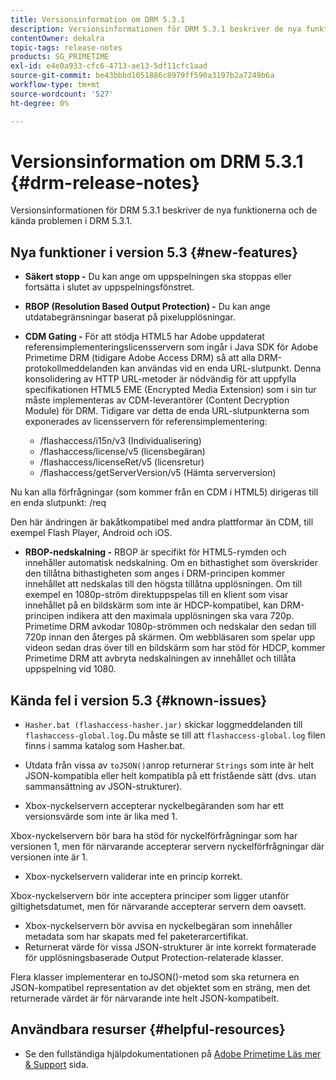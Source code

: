 ```yaml
---
title: Versionsinformation om DRM 5.3.1
description: Versionsinformationen för DRM 5.3.1 beskriver de nya funktionerna och de kända problemen i DRM 5.3.1.
contentOwner: dekalra
topic-tags: release-notes
products: SG_PRIMETIME
exl-id: e4e0a933-cfc6-4713-ae13-5df11cfc1aad
source-git-commit: be43bbbd1051886c8979ff590a3197b2a7249b6a
workflow-type: tm+mt
source-wordcount: '527'
ht-degree: 0%

---
```


# Versionsinformation om DRM 5.3.1 {#drm-release-notes}

Versionsinformationen för DRM 5.3.1 beskriver de nya funktionerna och de kända problemen i DRM 5.3.1.

## Nya funktioner i version 5.3 {#new-features}

* **Säkert stopp -** Du kan ange om uppspelningen ska stoppas eller fortsätta i slutet av uppspelningsfönstret.
* **RBOP (Resolution Based Output Protection) -** Du kan ange utdatabegränsningar baserat på pixelupplösningar.
* **CDM Gating -** För att stödja HTML5 har Adobe uppdaterat referensimplementeringslicensservern som ingår i Java SDK för Adobe Primetime DRM (tidigare Adobe Access DRM) så att alla DRM-protokollmeddelanden kan användas vid en enda URL-slutpunkt. Denna konsolidering av HTTP URL-metoder är nödvändig för att uppfylla specifikationen HTML5 EME (Encrypted Media Extension) som i sin tur måste implementeras av CDM-leverantörer (Content Decryption Module) för DRM. Tidigare var detta de enda URL-slutpunkterna som exponerades av licensservern för referensimplementering:

   * /flashaccess/i15n/v3 (Individualisering)
   * /flashaccess/license/v5 (licensbegäran)
   * /flashaccess/licenseRet/v5 (licensretur)
   * /flashaccess/getServerVersion/v5 (Hämta serverversion)

Nu kan alla förfrågningar (som kommer från en CDM i HTML5) dirigeras till en enda slutpunkt: /req

Den här ändringen är bakåtkompatibel med andra plattformar än CDM, till exempel Flash Player, Android och iOS.

* **RBOP-nedskalning -** RBOP är specifikt för HTML5-rymden och innehåller automatisk nedskalning. Om en bithastighet som överskrider den tillåtna bithastigheten som anges i DRM-principen kommer innehållet att nedskalas till den högsta tillåtna upplösningen. Om till exempel en 1080p-ström direktuppspelas till en klient som visar innehållet på en bildskärm som inte är HDCP-kompatibel, kan DRM-principen indikera att den maximala upplösningen ska vara 720p. Primetime DRM avkodar 1080p-strömmen och nedskalar den sedan till 720p innan den återges på skärmen. Om webbläsaren som spelar upp videon sedan dras över till en bildskärm som har stöd för HDCP, kommer Primetime DRM att avbryta nedskalningen av innehållet och tillåta uppspelning vid 1080.

## Kända fel i version 5.3 {#known-issues}

* `Hasher.bat (flashaccess-hasher.jar)` skickar loggmeddelanden till `flashaccess-global.log.`Du måste se till att `flashaccess-global.log` filen finns i samma katalog som Hasher.bat.

* Utdata från vissa av `toJSON()`anrop returnerar `Strings` som inte är helt JSON-kompatibla eller helt kompatibla på ett fristående sätt (dvs. utan sammansättning av JSON-strukturer).

* Xbox-nyckelservern accepterar nyckelbegäranden som har ett versionsvärde som inte är lika med 1.

Xbox-nyckelservern bör bara ha stöd för nyckelförfrågningar som har versionen 1, men för närvarande accepterar servern nyckelförfrågningar där versionen inte är 1.

* Xbox-nyckelservern validerar inte en princip korrekt.

Xbox-nyckelservern bör inte acceptera principer som ligger utanför giltighetsdatumet, men för närvarande accepterar servern dem oavsett.

* Xbox-nyckelservern bör avvisa en nyckelbegäran som innehåller metadata som har skapats med fel paketerarcertifikat.
* Returnerat värde för vissa JSON-strukturer är inte korrekt formaterade för upplösningsbaserade Output Protection-relaterade klasser.

Flera klasser implementerar en toJSON()-metod som ska returnera en JSON-kompatibel representation av det objektet som en sträng, men det returnerade värdet är för närvarande inte helt JSON-kompatibelt.

## Användbara resurser {#helpful-resources}

* Se den fullständiga hjälpdokumentationen på [Adobe Primetime Läs mer &amp; Support](https://helpx.adobe.com/support/primetime.html) sida.
